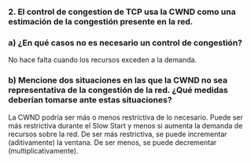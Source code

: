 ### 2. El control de congestion de TCP usa la CWND como una estimación de la congestión presente en la red.

### a) ¿En qué casos no es necesario un control de congestión?

No hace falta cuando los recursos exceden a la demanda.

### b) Mencione dos situaciones en las que la CWND no sea representativa de la congestión de la red. ¿Qué medidas deberían tomarse ante estas situaciones?

La CWND podría ser más o menos restrictiva de lo necesario. Puede ser más restrictiva durante el Slow Start y menos si aumenta la demanda de recursos sobre la red. De ser más restrictiva, se puede incrementar (aditivamente) la ventana. De ser menos, se puede decrementar (multiplicativamente).
